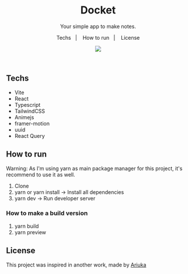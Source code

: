 <h1 align="center">
  Docket
</h1>

<p align="center">
  Your simple app to make notes.
</p>

<p align="center">
  <a>Techs</a>&nbsp;&nbsp;&nbsp;|&nbsp;&nbsp;&nbsp;
  <a>How to run</a>&nbsp;&nbsp;&nbsp;|&nbsp;&nbsp;&nbsp;
  <a>License</a>
</p>

<p align="center">
<img src="https://user-images.githubusercontent.com/83383626/217909731-7dd1d4b7-d4db-4f60-80a1-f22a1f864184.png" />
</p>

<br>

## Techs

- Vite
- React
- Typescript
- TailwindCSS
- Animejs
- framer-motion
- uuid
- React Query

## How to run 

Warning: As I'm using yarn as main package manager for this project, it's recommend to use it as well.

1. Clone
2. yarn or yarn install -> Install all dependencies
3. yarn dev -> Run developer server

### How to make a build version
1. yarn build
2. yarn preview

## License

This project was inspired in another work, made by <a target="_blank" href="https://dribbble.com/shots/14037848-Docket-note-Side-menu" >Ariuka<a/>

